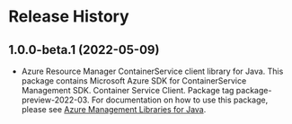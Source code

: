 # Release History

## 1.0.0-beta.1 (2022-05-09)

- Azure Resource Manager ContainerService client library for Java. This package contains Microsoft Azure SDK for ContainerService Management SDK. Container Service Client. Package tag package-preview-2022-03. For documentation on how to use this package, please see [Azure Management Libraries for Java](https://aka.ms/azsdk/java/mgmt).
